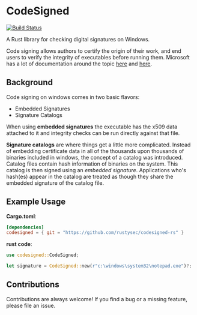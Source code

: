 CodeSigned
==========
[![Build Status](https://github.com/rustysec/codesigned-rs/workflows/Build/badge.svg)](https://github.com/rustysec/codesigned-rs/actions)

A Rust library for checking digital signatures on Windows.

Code signing allows authors to certify the origin of their work, and end users
to verify the integrity of executables before running them. Microsoft has a lot
of documentation around the topic [here](https://docs.microsoft.com/en-us/windows/win32/seccrypto/cryptography-tools)
and [here](https://docs.microsoft.com/en-us/windows/win32/api/wintrust/nf-wintrust-winverifytrust).

## Background
Code signing on windows comes in two basic flavors:

* Embedded Signatures
* Signature Catalogs

When using **embedded signatures** the executable has the x509 data attached to it and integrity
checks can be run directly against that file.

**Signature catalogs** are where things get a little more complicated. Instead of embedding certificate
data in all of the thousands upon thousands of binaries included in windows, the concept of a catalog was
introduced. Catalog files contain hash information of binaries on the system. This catalog is then signed
using an *embedded signature*. Applications who's hash(es) appear in the catalog are treated as though they
share the embedded signature of the catalog file.

## Example Usage
**Cargo.toml**:
```toml
[dependencies]
codesigned = { git = "https://github.com/rustysec/codesigned-rs" }
```

**rust code**:
```rust
use codesigned::CodeSigned;

let signature = CodeSigned::new(r"c:\windows\system32\notepad.exe")?;
```

## Contributions
Contributions are always welcome! If you find a bug or a missing feature, please file an issue.
